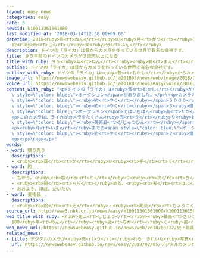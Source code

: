 ```yaml
---
layout: easy_news
categories: easy
cate: 6
newsid: k10011361561000
last_modified_at: '2018-03-14T12:30:00+09:00'
datetime: 2018<ruby>年<rt>ねん</rt></ruby>03<ruby>月<rt>がつ</rt></ruby>14<ruby>日<rt>にち</rt></ruby>
  12<ruby>時<rt>じ</rt></ruby>30<ruby>分<rt>ふん</rt></ruby>
description: ドイツの「ライカ」は昔からカメラを作っている世界で有名な会社です。
title: ９５年前のドイツのカメラが３億円以上になる
title_with_ruby: ９５<ruby>年<rt>ねん</rt></ruby><ruby>前<rt>まえ</rt></ruby>のドイツのカメラが３<ruby>億<rt>おく</rt></ruby><ruby>円<rt>えん</rt></ruby><ruby>以上<rt>いじょう</rt></ruby>になる
outline: ドイツの「ライカ」は昔からカメラを作っている世界で有名な会社です。
outline_with_ruby: ドイツの「ライカ」は<ruby>昔<rt>むかし</rt></ruby>からカメラを<ruby>作<rt>つく</rt></ruby>っている<ruby>世界<rt>せかい</rt></ruby>で<ruby>有名<rt>ゆうめい</rt></ruby>な<ruby>会社<rt>かいしゃ</rt></ruby>です。
image_url: https://newswebeasy.github.io/ja201803/news/web/image/2018/03/12/K10011361561_1803121508_1803121513_01_02.jpg
voice_url: https://newswebeasy.github.io/ja201803/news/easy/voice/2018/03/14/k10011361561000.mp3
content_with_ruby: "<p>ドイツの「ライカ」は<ruby>昔<rt>むかし</rt></ruby>からカメラを<ruby>作<rt>つく</rt></ruby>っている<ruby>世界<rt>せかい</rt></ruby>で<ruby>有名<rt>ゆうめい</rt></ruby>な<ruby>会社<rt>かいしゃ</rt></ruby>です。オーストリアのウィーンで、ライカが９５<ruby>年<rt>ねん</rt></ruby><ruby>前<rt>まえ</rt></ruby>に<ruby>作<rt>つく</rt></ruby>ったカメラの<span\
  \ style=\"color: blue;\">オークション</span>がありました。</p>\n<p>カメラの<ruby>値段<rt>ねだん</rt></ruby>は<ruby>日本<rt>にっぽん</rt></ruby>のお<ruby>金<rt>かね</rt></ruby>で<span\
  \ style=\"color: blue;\"><ruby>約<rt>やく</rt></ruby></span>５０００<ruby>万<rt>まん</rt></ruby><ruby>円<rt>えん</rt></ruby>から<ruby>始<rt>はじ</rt></ruby>まって、<ruby>最後<rt>さいご</rt></ruby>には<span\
  \ style=\"color: blue;\"><ruby>約<rt>やく</rt></ruby></span>３<ruby>億<rt>おく</rt></ruby>１５００<ruby>万<rt>まん</rt></ruby><ruby>円<rt>えん</rt></ruby>になりました。カメラの<span\
  \ style=\"color: blue;\">オークション</span>ではいちばん<ruby>高<rt>たか</rt></ruby>い<ruby>値段<rt>ねだん</rt></ruby>でした。</p>\n\
  <p>このカメラは、ライカがカメラをたくさん<ruby>売<rt>う</rt></ruby>り<ruby>始<rt>はじ</rt></ruby>める<ruby>前<rt>まえ</rt></ruby>に<ruby>研究<rt>けんきゅう</rt></ruby>のために<ruby>作<rt>つく</rt></ruby>った２５<ruby>台<rt>だい</rt></ruby>の<ruby>中<rt>なか</rt></ruby>の１<ruby>台<rt>だい</rt></ruby>です。<span\
  \ style=\"color: blue;\"><ruby>美術品<rt>びじゅつひん</rt></ruby></span>などを<ruby>集<rt>あつ</rt></ruby>めているアジアの<ruby>人<rt>ひと</rt></ruby>が<ruby>買<rt>か</rt></ruby>いました。</p>\n\
  <p><ruby>今<rt>いま</rt></ruby>までの<span style=\"color: blue;\">オークション</span>でいちばん<ruby>高<rt>たか</rt></ruby>かったカメラもライカのカメラで、<span\
  \ style=\"color: blue;\"><ruby>約<rt>やく</rt></ruby></span>２<ruby>億<rt>おく</rt></ruby>８０００<ruby>万<rt>まん</rt></ruby><ruby>円<rt>えん</rt></ruby>でした。</p>\n\
  <p></p>\n<p></p>"
words:
- word: 競り売り
  descriptions:
  - <ruby><rb>買</rb><rt>か</rt></ruby>い<ruby><rb>手</rb><rt>て</rt></ruby>に<ruby><rb>競争</rb><rt>きょうそう</rt></ruby>で<ruby><rb>値段</rb><rt>ねだん</rt></ruby>をつけさせ、いちばん<ruby><rb>高</rb><rt>たか</rt></ruby>い<ruby><rb>値段</rb><rt>ねだん</rt></ruby>をつけた<ruby><rb>人</rb><rt>ひと</rt></ruby>に、その<ruby><rb>品物</rb><rt>しなもの</rt></ruby>を<ruby><rb>売</rb><rt>う</rt></ruby>る<ruby><rb>方法</rb><rt>ほうほう</rt></ruby>。<ruby><rb>競売</rb><rt>きょうばい</rt></ruby>。オークション。せり。
- word: 約
  descriptions:
  - ちかう。<ruby><rb>取</rb><rt>と</rt></ruby>り<ruby><rb>決</rb><rt>き</rt></ruby>める。
  - <ruby><rb>縮</rb><rt>ちぢ</rt></ruby>める。<ruby><rb>省</rb><rt>はぶ</rt></ruby>く。<ruby><rb>簡単</rb><rt>かんたん</rt></ruby>にする。
  - おおよそ。ほぼ。だいたい。
- word: 美術品
  descriptions:
  - <ruby><rb>絵</rb><rt>え</rt></ruby>・<ruby><rb>彫刻</rb><rt>ちょうこく</rt></ruby>など、<ruby><rb>美術</rb><rt>びじゅつ</rt></ruby>として<ruby><rb>値打</rb><rt>ねう</rt></ruby>ちのある<ruby><rb>作品</rb><rt>さくひん</rt></ruby>。<ruby><rb>美術作品</rb><rt>びじゅつさくひん</rt></ruby>。
source_url: http://www3.nhk.or.jp/news/easy/k10011361561000/k10011361561000.html
web_title_with_ruby: <ruby>史上<rt>しじょう</rt></ruby><ruby>最高<rt>さいこう</rt></ruby> 3<ruby>億円余<rt>おくえんよ</rt></ruby>で<ruby>落札<rt>らくさつ</rt></ruby>
  100<ruby>年<rt>ねん</rt></ruby><ruby>近<rt>ちか</rt></ruby>く<ruby>前<rt>まえ</rt></ruby>の<ruby>ドイツ<rt>どいつ</rt></ruby><ruby>製<rt>せい</rt></ruby><ruby>カメラ<rt>かめら</rt></ruby>
web_news_url: https://newswebeasy.github.io/news/web/2018/03/12/史上最高-3億円余で落札-100年近く前のドイツ製カメラ
related_news:
- title: デジタルカメラが<ruby>売<rt>う</rt></ruby>れる　きれいな<ruby>写真<rt>しゃしん</rt></ruby>をみんなに<ruby>見<rt>み</rt></ruby>せたい
  url: https://newswebeasy.github.io/news/easy/2018/02/05/デジタルカメラが売れる-きれいな写真をみんなに見せたい
...
```

